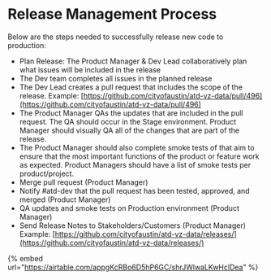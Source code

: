 # Release Management Process

Below are the steps needed to successfully release new code to production:

* Plan Release: The Product Manager & Dev Lead collaboratively plan what issues will be included in the release
* The Dev team completes all issues in the planned release
* The Dev Lead creates a pull request that includes the scope of the release. Example: [https://github.com/cityofaustin/atd-vz-data/pull/496](https://github.com/cityofaustin/atd-vz-data/pull/496)
* The Product Manager QAs the updates that are included in the pull request. The QA should occur in the Stage environment. Product Manager should visually QA all of the changes that are part of the release.
* The Product Manager should also complete smoke tests of that aim to ensure that the most important functions of the product or feature work as expected. Product Managers should have a list of smoke tests per product/project.
* Merge pull request (Product Manager)&#x20;
* Notify #atd-dev that the pull request has been tested, approved, and merged (Product Manager)
* QA updates and smoke tests on Production environment (Product Manager)
* Send Release Notes to Stakeholders/Customers (Product Manager) Example: [https://github.com/cityofaustin/atd-vz-data/releases/](https://github.com/cityofaustin/atd-vz-data/releases/)

{% embed url="https://airtable.com/appgKcRBo6D5hP6GC/shrJWlwaLKwHclDea" %}
